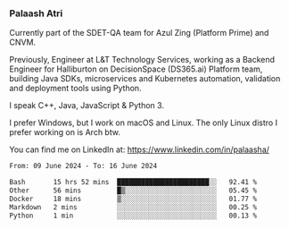 ### Palaash Atri

Currently part of the SDET-QA team for Azul Zing (Platform Prime) and CNVM. 

Previously, Engineer at L&T Technology Services, working as a Backend Engineer for Halliburton on DecisionSpace (DS365.ai) Platform team, building Java SDKs, microservices and Kubernetes automation, validation and deployment tools using Python.

I speak C++, Java, JavaScript & Python 3.

I prefer Windows, but I work on macOS and Linux. The only Linux distro I prefer working on is Arch btw.

You can find me on LinkedIn at: https://www.linkedin.com/in/palaasha/

<!--START_SECTION:waka-->

```txt
From: 09 June 2024 - To: 16 June 2024

Bash       15 hrs 52 mins  ███████████████████████░░   92.41 %
Other      56 mins         █▒░░░░░░░░░░░░░░░░░░░░░░░   05.45 %
Docker     18 mins         ▒░░░░░░░░░░░░░░░░░░░░░░░░   01.77 %
Markdown   2 mins          ░░░░░░░░░░░░░░░░░░░░░░░░░   00.25 %
Python     1 min           ░░░░░░░░░░░░░░░░░░░░░░░░░   00.13 %
```

<!--END_SECTION:waka-->
